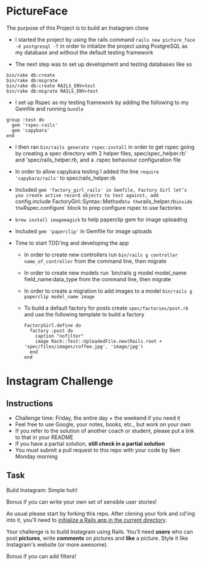 PictureFace
========================

The purpose of this Project is to build an Instagram clone

* I started the project by using the rails command `rails new picture_face -d postgresql -T` in order to intialize the project using PostgreSQL as my database and without the default testing framework

* The next step was to set up development and testing databases like so
```
bin/rake db:create
bin/rake db:migrate
bin/rake db:create RAILS_ENV=test
bin/rake db:migrate RAILS_ENV=test
```
* I set up Rspec as my testing framework by adding the following to my Gemfile and running `bundle`
```
group :test do
  gem 'rspec-rails'
  gem 'capybara'
end
```
* I then ran `bin/rails generate rspec:install` in order to get rspec going by creating a spec directory with 2 helper files, spec/spec_helper.rb' and 'spec/rails_helper.rb, and a .rspec behaviour configuration file

* In order to allow capybara testing I added the line `require 'capybara/rails'` to spec/rails_helper.rb

* Included `gem 'factory_girl_rails' in Gemfile, Factory Girl let’s you create active record objects to test against, add `config.include FactoryGirl::Syntax::Methods` to the `rails_helper.rb` inside the `Rspec.configure` block to prep configure rspec to use factories

* `brew install imagemagick` to help paperclip gem for image uploading

* Included `gem 'paperclip'` in Gemfile for image uploads

* Time to start TDD'ing and developing the app

  - In order to create new controllers run `bin/rails g controller name_of_controller` from the command line, then migrate

  - In order to create new models run `bin/rails g model model_name field_name:data_type from the command line, then migrate

  - In order to create a migration to add images to a model `bin/rails g paperclip model_name image`

  - To build a default factory for posts create `spec/factories/post.rb` and use the following template to build a factory
    ```
    FactoryGirl.define do
      factory :post do
        caption "nofilter"
        image Rack::Test::UploadedFile.new(Rails.root + 'spec/files/images/coffee.jpg', 'image/jpg')
      end
    end
    ```



Instagram Challenge
===================

Instructions
-------
* Challenge time: Friday, the entire day + the weekend if you need it
* Feel free to use Google, your notes, books, etc., but work on your own
* If you refer to the solution of another coach or student, please put a link to that in your README
* If you have a partial solution, **still check in a partial solution**
* You must submit a pull request to this repo with your code by 9am Monday morning

Task
-----

Build Instagram: Simple huh!

Bonus if you can write your own set of sensible user stories!

As usual please start by forking this repo. After cloning your fork and cd'ing into it, you'll need to [initialize a Rails app in the current directory](http://blog.jasonmeridth.com/posts/create-rails-application-in-current-directory/).

Your challenge is to build Instagram using Rails. You'll need **users** who can post **pictures**, write **comments** on pictures and **like** a picture. Style it like Instagram's website (or more awesome).

Bonus if you can add filters!
